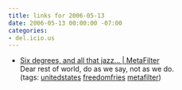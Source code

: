 ```yaml
---
title: links for 2006-05-13
date: 2006-05-13 00:00:00 -07:00
categories:
- del.icio.us
---
```


<ul class="delicious">
	<li>
		<div class="delicious-link"><a href="http://www.metafilter.com/mefi/51530#1306213">Six degrees, and all that jazz... | MetaFilter</a></div>
		<div class="delicious-extended">Dear rest of world, do as we say, not as we do.</div>
		<div class="delicious-tags">(tags: <a href="http://del.icio.us/torrez/unitedstates">unitedstates</a> <a href="http://del.icio.us/torrez/freedomfries">freedomfries</a> <a href="http://del.icio.us/torrez/metafilter">metafilter</a>)</div>
	</li>
</ul>
